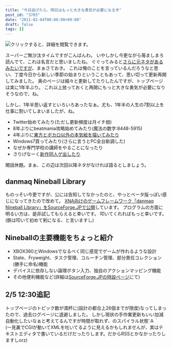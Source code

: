 ```yaml
---
title: "今日逃げたら、明日はもっと大きな勇気が必要になるぞ"
post_id: "3703"
date: "2011-02-04T00:00:00+09:00"
draft: false
tags: []
---
```


![クリックすると、詳細を閲覧できます。](https://danmaq.com/image/illustrations/Pikmin_s.jpg)

スーパーご無沙汰タイムですがこんばんわ。
いやしかし今更ながら苺ましまろ読んでて、これは名言だと思いましたね。
ぐぐってみると[さらに元ネタがあるみたいですが](http://ja.wikipedia.org/wiki/ANGEL_VOICE_\(%E6%BC%AB%E7%94%BB\))、まぁさておき。
これは俺のことを言っているんだろうなと思い、丁度今日から新しい季節の始まりということもあって、思い切って更新再開してみました。
奥のページは細々と更新してたりしたんですが、トップページは実に1年半ぶり。
これ以上放っておくと再開にもっと大きな勇気が必要になりそうなので、ね。

しかし、1年半思い返すといろいろあったなぁ。尤も、1年半の人生の7割以上を仕事に割いてしまいましたが、ね。

* Twitter始めてみたり(ただし更新頻度は月イチ弱)
* 8年ぶりにbeatmania攻略始めてみたり(魔法の数字:8448-5915)
* 4年ぶりに[東方とボカロ以外の本気絵を描いてみたり](http://p.tl/i/16343427)
* Windows7買ってみたり(さらに言うとPC全台新調した)
* なぜか専門学校の講師をやることになったり
* さりげなーく[新作同人ゲ出したり](http://kagaminer.in/)

閑話休題。まぁ、この辺は次回以降ネタがなければ語るとしましょう。

## danmaq Nineball Library

ものっそい今更ですが、公には告知してなかったのと、やっとベータ版っぽい感じになってきたので改めて。
[XNA向けのゲームフレームワーク「danmaq Nineball Library」をSourceForge.JPで公開](http://nineball.sourceforge.jp/)しています。
プログラムの方面に明るい方は、是非試してもらえると幸いです。
叩いてくれればもっと幸いです。(鉄は叩いて初めて剣になる、と言いますし)

## Nineballの主要機能をちょっと紹介

* XBOX360とWindowsでなるべく同じ感覚でゲームが作れるような設計
* State、Fryweight、タスク管理、コルーチン管理、部分責任コレクション(勝手に命名)機能
* デバイスに依存しない論理ボタン入力、独自のアクションマッピング機能
* その他便利機能など(詳細は[SourceForge.JPの特設ページ](http://nineball.sourceforge.jp/)にて)

## 2/5 12:30追記

トップページのトピック数が満杯に(設計の都合上26個までが限度)なってしまったので、過去ログページに退避しました。
しかし現状の手作業更新もいい加減自動化したいなぁと考えてるんですが時間が取れず、のスパイラル状態'Ａ｀  
(一見裏でCGIが動いてXMLを吐いてるように見えるかもしれませんが、実はテキストエディタで書いているだけだったりします。だからRSSとかなかったりしますしorz)
